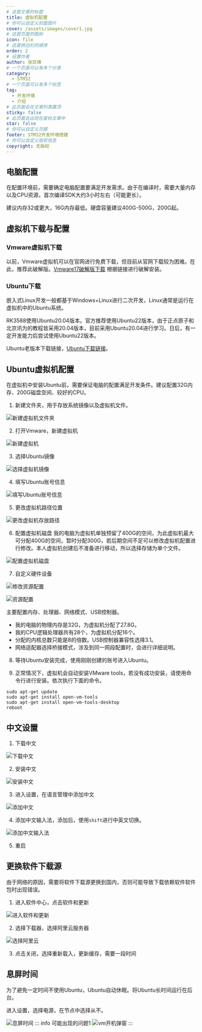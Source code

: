 ```yaml
---
# 这是文章的标题
title: 虚拟机配置
# 你可以自定义封面图片
cover: /assets/images/cover1.jpg
# 这是页面的图标
icon: file
# 这是侧边栏的顺序
order: 2
# 设置作者
author: 张凯博
# 一个页面可以有多个分类
category:
  - STM32
# 一个页面可以有多个标签
tag:
  - 开发环境
  - 介绍
# 此页面会在文章列表置顶
sticky: false
# 此页面会出现在星标文章中
star: false
# 你可以自定义页脚
footer: STM32开发环境搭建
# 你可以自定义版权信息
copyright: 无版权
---
```

## 电脑配置
在配置环境前，需要确定电脑配置要满足开发需求。由于在编译时，需要大量内存以及CPU资源，首次编译SDK大约3小时左右（可能更长）。

建议内存32或更大，16G内存最低。硬盘容量建议400G-500G，200G起。

## 虚拟机下载与配置
### Vmware虚拟机下载
以前，Vmware虚拟机可以在官网进行免费下载，但目前从官网下载较为困难。在此，推荐此破解版。[Vmware17破解版下载](https://mp.weixin.qq.com/s/XGz2cuJHKVcHDc88s--y2A)
根据链接进行破解安装。

### Ubuntu下载
嵌入式Linux开发一般都基于Windows+Linux进行二次开发，Linux通常是运行在虚拟机中的Ubuntu系统。

RK3588使用Ubuntu20.04版本。官方推荐使用Ubuntu22版本，由于正点原子和北京讯为的教程皆采用20.04版本，目前采用Ubuntu20.04进行学习。日后，有一定开发能力后尝试使用Ubuntu22版本。

Ubuntu老版本下载链接，[Ubuntu下载链接](https://old-releases.ubuntu.com/releases/)。
## Ubuntu虚拟机配置
在虚拟机中安装Ubuntu前，需要保证电脑的配置满足开发条件。建议配置32G内存、200G磁盘空间、较好的CPU。

1. 新建文件夹，用于存放系统镜像以及虚拟机文件。

![新建虚拟机文件夹](../picture/开发环境搭建/1.新建虚拟机文件夹.png)

2. 打开Vmware，新建虚拟机

![新建虚拟机](../picture/开发环境搭建/2.新建虚拟机.png)

3. 选择Ubuntu镜像

![选择虚拟机镜像](../picture/开发环境搭建/3.选择虚拟机镜像.png)

4. 填写Ubuntu账号信息

![填写Ubuntu账号信息](../picture/开发环境搭建/4.Ubuntu账号.png)

5. 更改虚拟机路径位置

![更改虚拟机存放路径](../picture/开发环境搭建/5.更改虚拟机路径.png)

6. 配置虚拟机磁盘
我的电脑为虚拟机单独预留了400G的空间，为此虚拟机最大可分配400G的空间，暂时分配300G，若后期空间不足可以修改虚拟机配置进行修改。本人虚拟机创建后不准备进行移动，所以选择存储为单个文件。

![配置虚拟机磁盘](../picture/开发环境搭建/6.磁盘配置.png)

7. 自定义硬件设备

![修改资源配置](../picture/开发环境搭建/7.自定义硬件.png)

![资源配置](../picture/开发环境搭建/8.资源配置.png)

主要配置内存、处理器、网络模式、USB控制器。

* 我的电脑的物理内存是32G，为虚拟机分配了27.8G。
* 我的CPU逻辑处理器共有28个，为虚拟机分配16个。
* 分配的内核总数只能是8的倍数。USB控制器兼容性选择3.1。
* 网络适配器选择桥接模式，涉及到同一网段配置时，会进行详细说明。

8. 等待Ubuntu安装完成，使用刚刚创建的账号进入Ubuntu。

9. 正常情况下，虚拟机会自动安装VMware tools，若没有成功安装，请使用命令行进行安装。依次执行下面的命令。
```
sudo apt-get update
sudo apt-get install open-vm-tools
sudo apt-get install open-vm-tools-desktop
reboot
```
## 中文设置
1. 下载中文

![下载中文](../picture/开发环境搭建/9.中文下载.png)

2. 安装中文

![安装中文](../picture/开发环境搭建/10.安装中文.png)

3. 进入设置，在语言管理中添加中文

![添加中文](../picture/开发环境搭建/11.加载中文.png)

4. 添加中文输入法，添加后，使用`shift`进行中英文切换。

![添加中文输入法](../picture/开发环境搭建/20.中文输入法.png)

5. 重启

## 更换软件下载源
由于网络的原因，需要将软件下载源更换到国内，否则可能导致下载依赖软件软件包时出现错误。

1. 进入软件中心，点击软件和更新

![进入软件和更新](../picture/开发环境搭建/12.软件和更新.png)

2. 选择下载器，选择阿里云服务器

![选择阿里云](../picture/开发环境搭建/13.选择下载器.png)

3. 点击关闭，选择重新载入，更新缓存，需要一段时间

## 息屏时间
为了避免一定时间不使用Ubuntu，Ubuntu自动休眠。将Ubuntu长时间运行在后台。

进入设置，选择电源，在节点中选择从不。

![息屏时间](../picture/开发环境搭建/14.息屏时间.png)
::: info 可能出现的问题1
![vm开机弹窗](../picture/开发环境搭建/19.vm开机问题.png)
:::



